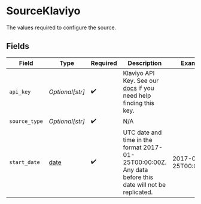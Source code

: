 # SourceKlaviyo

The values required to configure the source.


## Fields

| Field                                                                                                                                | Type                                                                                                                                 | Required                                                                                                                             | Description                                                                                                                          | Example                                                                                                                              |
| ------------------------------------------------------------------------------------------------------------------------------------ | ------------------------------------------------------------------------------------------------------------------------------------ | ------------------------------------------------------------------------------------------------------------------------------------ | ------------------------------------------------------------------------------------------------------------------------------------ | ------------------------------------------------------------------------------------------------------------------------------------ |
| `api_key`                                                                                                                            | *Optional[str]*                                                                                                                      | :heavy_check_mark:                                                                                                                   | Klaviyo API Key. See our <a href="https://docs.airbyte.com/integrations/sources/klaviyo">docs</a> if you need help finding this key. |                                                                                                                                      |
| `source_type`                                                                                                                        | *Optional[str]*                                                                                                                      | :heavy_check_mark:                                                                                                                   | N/A                                                                                                                                  |                                                                                                                                      |
| `start_date`                                                                                                                         | [date](https://docs.python.org/3/library/datetime.html#date-objects)                                                                 | :heavy_check_mark:                                                                                                                   | UTC date and time in the format 2017-01-25T00:00:00Z. Any data before this date will not be replicated.                              | 2017-01-25T00:00:00Z                                                                                                                 |